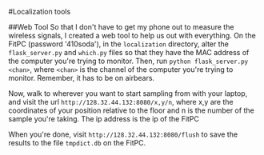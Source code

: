 #Localization tools

##Web Tool 
So that I don't have to get my phone out to measure the wireless
signals, I created a web tool to help us out with everything. On the FitPC
(password '410soda'), in the ```localization``` directory, alter the
```flask_server.py``` and ```which.py``` files so that they have the MAC
address of the computer you're trying to monitor. Then, run ```python
flask_server.py <chan>```, where ```<chan>``` is the channel of the computer
you're trying to monitor. Remember, it has to be on airbears.

Now, walk to wherever you want to start sampling from with your laptop, and visit
the url ```http://128.32.44.132:8080/x,y/n```, where x,y are the coordinates of your position relative to the floor and n is the number of the sample you're taking.
The ip address is the ip of the FitPC

When you're done, visit ```http://128.32.44.132:8080/flush``` to save the
results to the file ```tmpdict.db``` on the FitPC.
